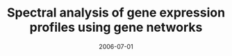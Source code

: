 ---
title: "Spectral analysis of gene expression profiles using gene networks"
collection: publications
permalink: /publications/2006-07-01-Spectral-analysis-of-gene-expression-profiles-using-gene-networks
date: 2006-07-01
citation: 'F.&nbsp;Rapaport, A.&nbsp;Zinovyev, E.&nbsp;Barillot, &amp; J.-P. Vert.
Spectral analysis of gene expression profiles using gene networks.
In <em>Proceedings of the Fifth International Conference on Bioinformatics of Genome Regulation and Structure (BGRS&apos;2006)</em>, volume&nbsp;3, 91–95. 2006.'
---